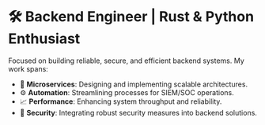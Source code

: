 # 🛠️ Backend Engineer | Rust & Python Enthusiast

Focused on building reliable, secure, and efficient backend systems. My work spans:

- 🧩 **Microservices**: Designing and implementing scalable architectures.
- ⚙️ **Automation**: Streamlining processes for SIEM/SOC operations.
- 📈 **Performance**: Enhancing system throughput and reliability.
- 🔐 **Security**: Integrating robust security measures into backend solutions.
